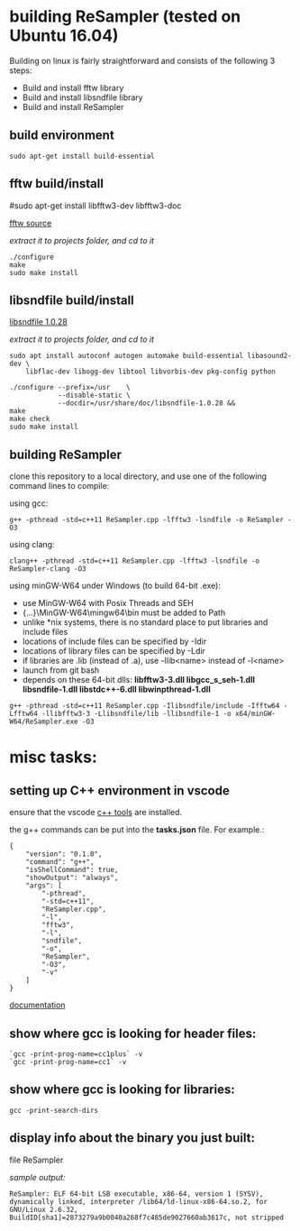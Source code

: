 # building ReSampler (tested on Ubuntu 16.04)

Building on linux is fairly straightforward and consists of the following 3 steps:

- Build and install fftw library
- Build and install libsndfile library
- Build and install ReSampler

## build environment
~~~
sudo apt-get install build-essential
~~~

## fftw build/install

#sudo apt-get install libfftw3-dev libfftw3-doc

[fftw source](http://www.fftw.org/fftw-3.3.6-pl2.tar.gz)

*extract it to projects folder, and cd to it*
~~~
./configure
make
sudo make install
~~~

## libsndfile build/install

[libsndfile 1.0.28](http://www.mega-nerd.com/libsndfile/files/libsndfile-1.0.28.tar.gz)

*extract it to projects folder, and cd to it*

~~~
sudo apt install autoconf autogen automake build-essential libasound2-dev \
    libflac-dev libogg-dev libtool libvorbis-dev pkg-config python

./configure --prefix=/usr    \
            --disable-static \
            --docdir=/usr/share/doc/libsndfile-1.0.28 &&
make
make check
sudo make install
~~~

## building ReSampler

clone this repository to a local directory, and use one of the following command lines to compile:

using gcc:
~~~
g++ -pthread -std=c++11 ReSampler.cpp -lfftw3 -lsndfile -o ReSampler -O3
~~~

using clang:
~~~
clang++ -pthread -std=c++11 ReSampler.cpp -lfftw3 -lsndfile -o ReSampler-clang -O3
~~~

using minGW-W64 under Windows (to build 64-bit .exe):
- use MinGW-W64 with Posix Threads and SEH
- {...}\MinGW-W64\mingw64\bin must be added to Path
- unlike *nix systems, there is no standard place to put libraries and include files
- locations of include files can be specified by -Idir
- locations of library files can be specified by -Ldir
- if libraries are .lib (instead of .a), use -llib&lt;name&gt; instead of -l&lt;name&gt; 
- launch from git bash
- depends on these 64-bit dlls: **libfftw3-3.dll  libgcc_s_seh-1.dll  libsndfile-1.dll  libstdc++-6.dll  libwinpthread-1.dll**

~~~
g++ -pthread -std=c++11 ReSampler.cpp -Ilibsndfile/include -Ifftw64 -Lfftw64 -llibfftw3-3 -Llibsndfile/lib -llibsndfile-1 -o x64/minGW-W64/ReSampler.exe -O3
~~~

# misc tasks:

## setting up C++ environment in vscode

ensure that the vscode [c++ tools](https://marketplace.visualstudio.com/items?itemName=ms-vscode.cpptools) are installed.

the g++ commands can be put into the **tasks.json** file. For example.:

~~~
{
    "version": "0.1.0",
    "command": "g++",
    "isShellCommand": true,
    "showOutput": "always",
    "args": [
        "-pthread",
        "-std=c++11",
        "ReSampler.cpp",
        "-l",
        "fftw3",
        "-l",
        "sndfile",
        "-o",
        "ReSampler",
        "-O3",
        "-v"
    ]
}
~~~

[documentation](https://code.visualstudio.com/docs/languages/cpp)

## show where gcc is looking for header files:
~~~
`gcc -print-prog-name=cc1plus` -v
`gcc -print-prog-name=cc1` -v
~~~

## show where gcc is looking for libraries:
~~~
gcc -print-search-dirs
~~~

## display info about the binary you just built:
file ReSampler

*sample output:*

~~~
ReSampler: ELF 64-bit LSB executable, x86-64, version 1 (SYSV), dynamically linked, interpreter /lib64/ld-linux-x86-64.so.2, for GNU/Linux 2.6.32, BuildID[sha1]=2873279a9b0040a268f7c485de9027660ab3617c, not stripped
~~~